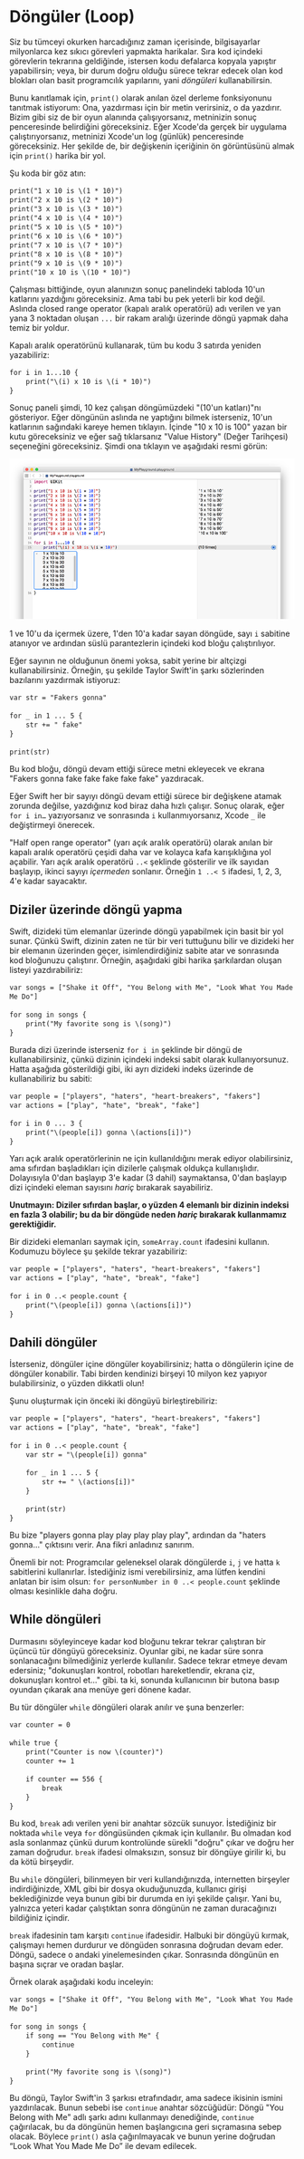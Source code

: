 # Döngüler (Loop)

Siz bu tümceyi okurken harcadığınız zaman içerisinde, bilgisayarlar milyonlarca kez sıkıcı görevleri yapmakta harikalar. Sıra kod içindeki görevlerin tekrarına geldiğinde, istersen kodu defalarca kopyala yapıştır yapabilirsin; veya, bir durum doğru olduğu sürece tekrar edecek olan kod blokları olan basit programcılık yapılarını, yani *döngüleri* kullanabilirsin.

Bunu kanıtlamak için, `print()` olarak anılan özel derleme fonksiyonunu tanıtmak istiyorum: Ona, yazdırması için bir metin verirsiniz, o da yazdırır. Bizim gibi siz de bir oyun alanında çalışıyorsanız, metninizin sonuç penceresinde belirdiğini göreceksiniz. Eğer Xcode'da gerçek bir uygulama çalıştırıyorsanız, metninizi Xcode'un log (günlük) penceresinde göreceksiniz. Her şekilde de, bir değişkenin içeriğinin ön görüntüsünü almak için `print()` harika bir yol.

Şu koda bir göz atın:

    print("1 x 10 is \(1 * 10)")
    print("2 x 10 is \(2 * 10)")
    print("3 x 10 is \(3 * 10)")
    print("4 x 10 is \(4 * 10)")
    print("5 x 10 is \(5 * 10)")
    print("6 x 10 is \(6 * 10)")
    print("7 x 10 is \(7 * 10)")
    print("8 x 10 is \(8 * 10)")
    print("9 x 10 is \(9 * 10)")
    print("10 x 10 is \(10 * 10)")

Çalışması bittiğinde, oyun alanınızın sonuç panelindeki tabloda 10'un katlarını yazdığını göreceksiniz. Ama tabi bu pek yeterli bir kod değil. Aslında closed range operator (kapalı aralık operatörü) adı verilen ve yan yana 3 noktadan oluşan `...` bir rakam aralığı üzerinde döngü yapmak daha temiz bir yoldur.

Kapalı aralık operatörünü kullanarak, tüm bu kodu 3 satırda yeniden yazabiliriz:

    for i in 1...10 {
        print("\(i) x 10 is \(i * 10)")
    }

Sonuç paneli şimdi, 10 kez çalışan döngümüzdeki "(10'un katları)"nı gösteriyor. Eğer döngünün aslında ne yaptığını bilmek isterseniz, 10'un katlarının sağındaki kareye hemen tıklayın. İçinde "10 x 10 is 100" yazan bir kutu göreceksiniz ve eğer sağ tıklarsanız "Value History" (Değer Tarihçesi) seçeneğini göreceksiniz. Şimdi ona tıklayın ve aşağıdaki resmi görün:

![Bir Swift oyun alanı bir döngü çalıştırdığında, döngünün sadece kaç kez çalıştığını gösterir. Eğer değerleri daha yakından incelemek isterseniz, sonuç bölümündeki kutuya tıklayın.](0-5.png)

1 ve 10'u da içermek üzere, 1'den 10'a kadar sayan döngüde, sayı `i` sabitine atanıyor ve ardından süslü parantezlerin içindeki kod bloğu çalıştırılıyor.

Eğer sayının ne olduğunun önemi yoksa, sabit yerine bir altçizgi kullanabilirsiniz. Örneğin, şu şekilde Taylor Swift'in şarkı sözlerinden bazılarını yazdırmak istiyoruz:

    var str = "Fakers gonna"

    for _ in 1 ... 5 {
        str += " fake"
    }

    print(str)

Bu kod bloğu, döngü devam ettiği sürece metni ekleyecek ve ekrana "Fakers gonna fake fake fake fake fake" yazdıracak.

Eğer Swift her bir sayıyı döngü devam ettiği sürece bir değişkene atamak zorunda değilse, yazdığınız kod biraz daha hızlı çalışır. Sonuç olarak, eğer `for i in…` yazıyorsanız ve sonrasında `i` kullanmıyorsanız, Xcode `_` ile değiştirmeyi önerecek.

"Half open range operator" (yarı açık aralık operatörü) olarak anılan bir kapalı aralık operatörü çeşidi daha var ve kolayca kafa karışıklığına yol açabilir. Yarı açık aralık operatörü `..<` şeklinde gösterilir ve ilk sayıdan başlayıp, ikinci sayıyı *içermeden* sonlanır. Örneğin `1 ..< 5` ifadesi, 1, 2, 3, 4'e kadar sayacaktır.


## Diziler üzerinde döngü yapma

Swift, dizideki tüm elemanlar üzerinde döngü yapabilmek için basit bir yol sunar. Çünkü Swift, dizinin zaten ne tür bir veri tuttuğunu bilir ve dizideki her bir elemanın üzerinden geçer, isimlendirdiğiniz sabite atar ve sonrasında kod bloğunuzu çalıştırır. Örneğin, aşağıdaki gibi harika şarkılardan oluşan listeyi yazdırabiliriz:

    var songs = ["Shake it Off", "You Belong with Me", "Look What You Made Me Do"]

    for song in songs {
        print("My favorite song is \(song)")
    }

Burada dizi üzerinde isterseniz `for i in` şeklinde bir döngü de kullanabilirsiniz, çünkü dizinin içindeki indeksi sabit olarak kullanıyorsunuz. Hatta aşağıda gösterildiği gibi, iki ayrı dizideki indeks üzerinde de kullanabiliriz bu sabiti:

    var people = ["players", "haters", "heart-breakers", "fakers"]
    var actions = ["play", "hate", "break", "fake"]

    for i in 0 ... 3 {
        print("\(people[i]) gonna \(actions[i])")
    }

Yarı açık aralık operatörlerinin ne için kullanıldığını merak ediyor olabilirsiniz, ama sıfırdan başladıkları için dizilerle çalışmak oldukça kullanışlıdır. Dolayısıyla 0'dan başlayıp 3'e kadar (3 dahil) saymaktansa, 0'dan başlayıp dizi içindeki eleman sayısını *hariç* bırakarak sayabiliriz.

**Unutmayın: Diziler sıfırdan başlar, o yüzden 4 elemanlı bir dizinin indeksi en fazla 3 olabilir; bu da bir döngüde neden *hariç* bırakarak kullanmamız gerektiğidir.**

Bir dizideki elemanları saymak için, `someArray.count` ifadesini kullanın. Kodumuzu böylece şu şekilde tekrar yazabiliriz:

    var people = ["players", "haters", "heart-breakers", "fakers"]
    var actions = ["play", "hate", "break", "fake"]

    for i in 0 ..< people.count {
        print("\(people[i]) gonna \(actions[i])")
    }


## Dahili döngüler

İsterseniz, döngüler içine döngüler koyabilirsiniz; hatta o döngülerin içine de döngüler konabilir. Tabi birden kendinizi birşeyi 10 milyon kez yapıyor bulabilirsiniz, o yüzden dikkatli olun!

Şunu oluşturmak için önceki iki döngüyü birleştirebiliriz:

    var people = ["players", "haters", "heart-breakers", "fakers"]
    var actions = ["play", "hate", "break", "fake"]

    for i in 0 ..< people.count {
        var str = "\(people[i]) gonna"

        for _ in 1 ... 5 {
            str += " \(actions[i])"
        }

        print(str)
    }

Bu bize "players gonna play play play play play", ardından da "haters gonna…" çıktısını verir. Ana fikri anladınız sanırım.

Önemli bir not: Programcılar geleneksel olarak döngülerde `i`, `j` ve hatta `k` sabitlerini kullanırlar. İstediğiniz ismi verebilirsiniz, ama lütfen kendini anlatan bir isim olsun: `for personNumber in 0 ..< people.count` şeklinde olması kesinlikle daha doğru.


## While döngüleri

Durmasını söyleyinceye kadar kod bloğunu tekrar tekrar çalıştıran bir üçüncü tür döngüyü göreceksiniz. Oyunlar gibi, ne kadar süre sonra sonlanacağını bilmediğiniz yerlerde kullanılır. Sadece tekrar etmeye devam edersiniz; "dokunuşları kontrol, robotları hareketlendir, ekrana çiz, dokunuşları kontrol et..." gibi. ta ki, sonunda kullanıcının bir butona basıp oyundan çıkarak ana menüye geri dönene kadar.

Bu tür döngüler `while` döngüleri olarak anılır ve şuna benzerler:

    var counter = 0

    while true {
        print("Counter is now \(counter)")
        counter += 1

        if counter == 556 {
            break
        }
    }

Bu kod, `break` adı verilen yeni bir anahtar sözcük sunuyor. İstediğiniz bir noktada `while` veya `for` döngüsünden çıkmak için kullanılır. Bu olmadan kod asla sonlanmaz çünkü durum kontrolünde sürekli "doğru" çıkar ve doğru her zaman doğrudur. `break` ifadesi olmaksızın, sonsuz bir döngüye girilir ki, bu da kötü birşeydir.

Bu `while` döngüleri, bilinmeyen bir veri kullandığınızda, internetten birşeyler indirdiğinizde, XML gibi bir dosya okuduğunuzda, kullanıcı girişi beklediğinizde veya bunun gibi bir durumda en iyi şekilde çalışır. Yani bu, yalnızca yeteri kadar çalıştıktan sonra döngünün ne zaman duracağınızı bildiğiniz içindir.

`break` ifadesinin tam karşıtı `continue` ifadesidir. Halbuki bir döngüyü kırmak, çalışmayı hemen durdurur ve döngüden sonrasına doğrudan devam eder. Döngü, sadece o andaki yinelemesinden çıkar. Sonrasında döngünün en başına sıçrar ve oradan başlar.

Örnek olarak aşağıdaki kodu inceleyin:

    var songs = ["Shake it Off", "You Belong with Me", "Look What You Made Me Do"]

    for song in songs {
        if song == "You Belong with Me" {
            continue
        }

        print("My favorite song is \(song)")
    }

Bu döngü, Taylor Swift'in 3 şarkısı etrafındadır, ama sadece ikisinin ismini yazdırılacak. Bunun sebebi ise `continue` anahtar sözcüğüdür: Döngü "You Belong with Me" adlı şarkı adını kullanmayı denediğinde, `continue` çağırılacak, bu da döngünün hemen başlangıcına geri sıçramasına sebep olacak. Böylece `print()` asla çağırılmayacak ve bunun yerine doğrudan “Look What You Made Me Do” ile devam edilecek.
